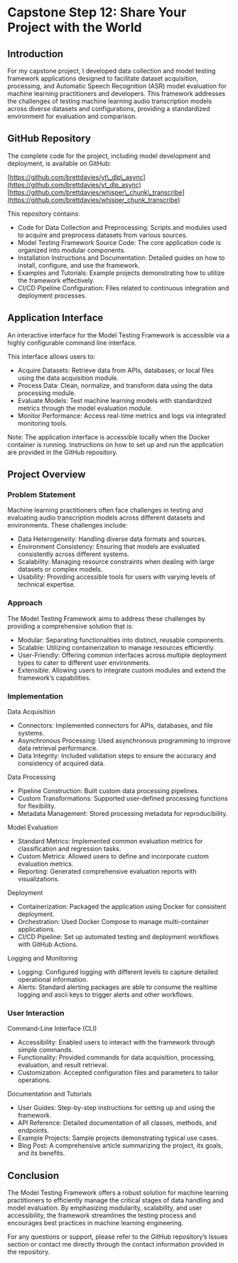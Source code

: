 # Capstone Step 12: Share Your Project with the World

## Introduction

For my capstone project, I developed data collection and model testing framework applications designed to facilitate dataset acquisition, processing, and Automatic Speech Recognition (ASR) model evaluation for machine learning practitioners and developers. This framework addresses the challenges of testing machine learning audio transcription models across diverse datasets and configurations, providing a standardized environment for evaluation and comparison.

## GitHub Repository

The complete code for the project, including model development and deployment, is available on GitHub:

[https://github.com/brettdavies/yt\_dlp\_async](https://github.com/brettdavies/yt_dlp_async)  
[https://github.com/brettdavies/whisper\_chunk\_transcribe](https://github.com/brettdavies/whisper_chunk_transcribe) 

This repository contains:

* Code for Data Collection and Preprocessing: Scripts and modules used to acquire and preprocess datasets from various sources.  
* Model Testing Framework Source Code: The core application code is organized into modular components.  
* Installation Instructions and Documentation: Detailed guides on how to install, configure, and use the framework.  
* Examples and Tutorials: Example projects demonstrating how to utilize the framework effectively.  
* CI/CD Pipeline Configuration: Files related to continuous integration and deployment processes.

## Application Interface

An interactive interface for the Model Testing Framework is accessible via a highly configurable command line interface.

This interface allows users to:

* Acquire Datasets: Retrieve data from APIs, databases, or local files using the data acquisition module.  
* Process Data: Clean, normalize, and transform data using the data processing module.  
* Evaluate Models: Test machine learning models with standardized metrics through the model evaluation module.  
* Monitor Performance: Access real-time metrics and logs via integrated monitoring tools.

Note: The application interface is accessible locally when the Docker container is running. Instructions on how to set up and run the application are provided in the GitHub repository.

## Project Overview

### Problem Statement

Machine learning practitioners often face challenges in testing and evaluating audio transcription models across different datasets and environments. These challenges include:

* Data Heterogeneity: Handling diverse data formats and sources.  
* Environment Consistency: Ensuring that models are evaluated consistently across different systems.  
* Scalability: Managing resource constraints when dealing with large datasets or complex models.  
* Usability: Providing accessible tools for users with varying levels of technical expertise.

### Approach

The Model Testing Framework aims to address these challenges by providing a comprehensive solution that is:

* Modular: Separating functionalities into distinct, reusable components.  
* Scalable: Utilizing containerization to manage resources efficiently.  
* User-Friendly: Offering common interfaces across multiple deployment types to cater to different user environments.  
* Extensible: Allowing users to integrate custom modules and extend the framework’s capabilities.

### Implementation

Data Acquisition

* Connectors: Implemented connectors for APIs, databases, and file systems.  
* Asynchronous Processing: Used asynchronous programming to improve data retrieval performance.  
* Data Integrity: Included validation steps to ensure the accuracy and consistency of acquired data.

Data Processing

* Pipeline Construction: Built custom data processing pipelines.  
* Custom Transformations: Supported user-defined processing functions for flexibility.  
* Metadata Management: Stored processing metadata for reproducibility.

Model Evaluation

* Standard Metrics: Implemented common evaluation metrics for classification and regression tasks.  
* Custom Metrics: Allowed users to define and incorporate custom evaluation metrics.  
* Reporting: Generated comprehensive evaluation reports with visualizations.

Deployment

* Containerization: Packaged the application using Docker for consistent deployment.  
* Orchestration: Used Docker Compose to manage multi-container applications.  
* CI/CD Pipeline: Set up automated testing and deployment workflows with GitHub Actions.

Logging and Monitoring

* Logging: Configured logging with different levels to capture detailed operational information.  
* Alerts: Standard alerting packages are able to consume the realtime logging and ascii keys to trigger alerts and other workflows.

### User Interaction

Command-Line Interface (CLI)

* Accessibility: Enabled users to interact with the framework through simple commands.  
* Functionality: Provided commands for data acquisition, processing, evaluation, and result retrieval.  
* Customization: Accepted configuration files and parameters to tailor operations.

Documentation and Tutorials

* User Guides: Step-by-step instructions for setting up and using the framework.  
* API Reference: Detailed documentation of all classes, methods, and endpoints.  
* Example Projects: Sample projects demonstrating typical use cases.  
* Blog Post: A comprehensive article summarizing the project, its goals, and its benefits.

## Conclusion

The Model Testing Framework offers a robust solution for machine learning practitioners to efficiently manage the critical stages of data handling and model evaluation. By emphasizing modularity, scalability, and user accessibility, the framework streamlines the testing process and encourages best practices in machine learning engineering.

For any questions or support, please refer to the GitHub repository’s Issues section or contact me directly through the contact information provided in the repository.  
